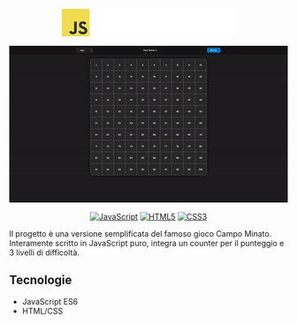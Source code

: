 <!---
LOGO
-->

<p align="center">
  <img src="https://github.com/mattiamoneta/js-campominato-dom/blob/main/logo.png" alt="CampoMinato" height="50px"/>
</p>

<!---
THUMBNAIL GIF
-->

<p align="center">
  <img src="https://github.com/mattiamoneta/js-campominato-dom/blob/main/thumbnail.gif" alt="CampoMinato"/>
</p>

<!---
SHIELDS.IO

Syntax: <a href="website"><img src="https://img.shields.io/badge/-LABEL-COLORHEX?logo=SIMPLELOGONAME&logoColor=white" alt="LABELALT"></a>
-->
<p align="center">
  <a href="#"><img src="https://img.shields.io/badge/-JavaScript-F7DF1E?logo=javascript&logoColor=white" alt="JavaScript"></a>
  <a href="#"><img src="https://img.shields.io/badge/-HTML5-E34F26?logo=html5&logoColor=white" alt="HTML5"></a>
  <a href="#"><img src="https://img.shields.io/badge/-CSS3-1572B6?logo=css3&logoColor=white" alt="CSS3"></a>
</p>

Il progetto è una versione semplificata del famoso gioco Campo Minato. Interamente scritto in JavaScript puro, integra un counter per il punteggio e 3 livelli di difficoltà.


## Tecnologie

- JavaScript ES6
- HTML/CSS
